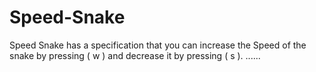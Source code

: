 # Speed-Snake
Speed Snake has a specification that you can increase the Speed of the snake by pressing (  w  ) and decrease it by pressing (  s  ).  ......
